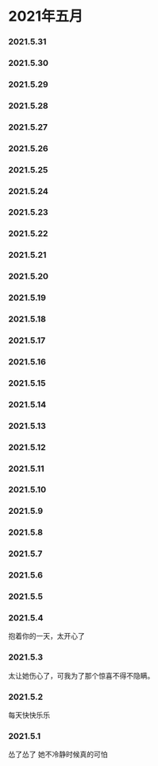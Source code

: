# 2021年五月

### 2021.5.31 
### 2021.5.30 
### 2021.5.29 
### 2021.5.28 
### 2021.5.27
### 2021.5.26 
### 2021.5.25 
### 2021.5.24 
### 2021.5.23 
### 2021.5.22 
### 2021.5.21 
### 2021.5.20 
### 2021.5.19 
### 2021.5.18
### 2021.5.17  
### 2021.5.16
### 2021.5.15
### 2021.5.14
### 2021.5.13
### 2021.5.12
### 2021.5.11
### 2021.5.10
### 2021.5.9
### 2021.5.8
### 2021.5.7
### 2021.5.6
### 2021.5.5
### 2021.5.4
抱着你的一天，太开心了
### 2021.5.3
太让她伤心了，可我为了那个惊喜不得不隐瞒。
### 2021.5.2
每天快快乐乐
### 2021.5.1
怂了怂了 她不冷静时候真的可怕
